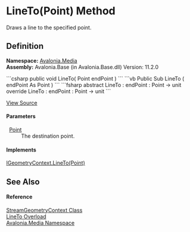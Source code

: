 # LineTo(Point) Method


Draws a line to the specified point.



## Definition
**Namespace:** <a href="N_Avalonia_Media">Avalonia.Media</a>  
**Assembly:** Avalonia.Base (in Avalonia.Base.dll) Version: 11.2.0

<Tabs groupId="api-code-preview">
<TabItem value="csharp" label="C#">
```csharp
public void LineTo(
	Point endPoint
)
```
</TabItem>
<TabItem value="vb" label="VB">
```vb
Public Sub LineTo ( 
	endPoint As Point
)
```
</TabItem>
<TabItem value="fsharp" label="F#">
```fsharp
abstract LineTo : 
        endPoint : Point -> unit 
override LineTo : 
        endPoint : Point -> unit 
```
</TabItem>
</Tabs>



<a href="https://github.com/AvaloniaUI/Avalonia/tree/master/src/Avalonia.Base/Media/StreamGeometryContext.cs#L88" title="View the source code">View Source</a>



#### Parameters
<dl><dt>  <a href="T_Avalonia_Point">Point</a></dt><dd>The destination point.</dd></dl>

#### Implements
<a href="M_Avalonia_Platform_IGeometryContext_LineTo">IGeometryContext.LineTo(Point)</a>  


## See Also


#### Reference
<a href="T_Avalonia_Media_StreamGeometryContext">StreamGeometryContext Class</a>  
<a href="Overload_Avalonia_Media_StreamGeometryContext_LineTo">LineTo Overload</a>  
<a href="N_Avalonia_Media">Avalonia.Media Namespace</a>  

